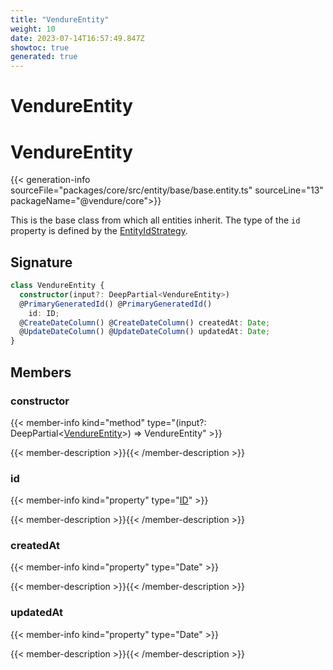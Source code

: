 ```yaml
---
title: "VendureEntity"
weight: 10
date: 2023-07-14T16:57:49.847Z
showtoc: true
generated: true
---
```

<!-- This file was generated from the Vendure source. Do not modify. Instead, re-run the "docs:build" script -->

# VendureEntity
<div class="symbol">


# VendureEntity

{{< generation-info sourceFile="packages/core/src/entity/base/base.entity.ts" sourceLine="13" packageName="@vendure/core">}}

This is the base class from which all entities inherit. The type of
the `id` property is defined by the <a href='/typescript-api/configuration/entity-id-strategy#entityidstrategy'>EntityIdStrategy</a>.

## Signature

```TypeScript
class VendureEntity {
  constructor(input?: DeepPartial<VendureEntity>)
  @PrimaryGeneratedId() @PrimaryGeneratedId()
    id: ID;
  @CreateDateColumn() @CreateDateColumn() createdAt: Date;
  @UpdateDateColumn() @UpdateDateColumn() updatedAt: Date;
}
```
## Members

### constructor

{{< member-info kind="method" type="(input?: DeepPartial&#60;<a href='/typescript-api/entities/vendure-entity#vendureentity'>VendureEntity</a>&#62;) => VendureEntity"  >}}

{{< member-description >}}{{< /member-description >}}

### id

{{< member-info kind="property" type="<a href='/typescript-api/common/id#id'>ID</a>"  >}}

{{< member-description >}}{{< /member-description >}}

### createdAt

{{< member-info kind="property" type="Date"  >}}

{{< member-description >}}{{< /member-description >}}

### updatedAt

{{< member-info kind="property" type="Date"  >}}

{{< member-description >}}{{< /member-description >}}


</div>

